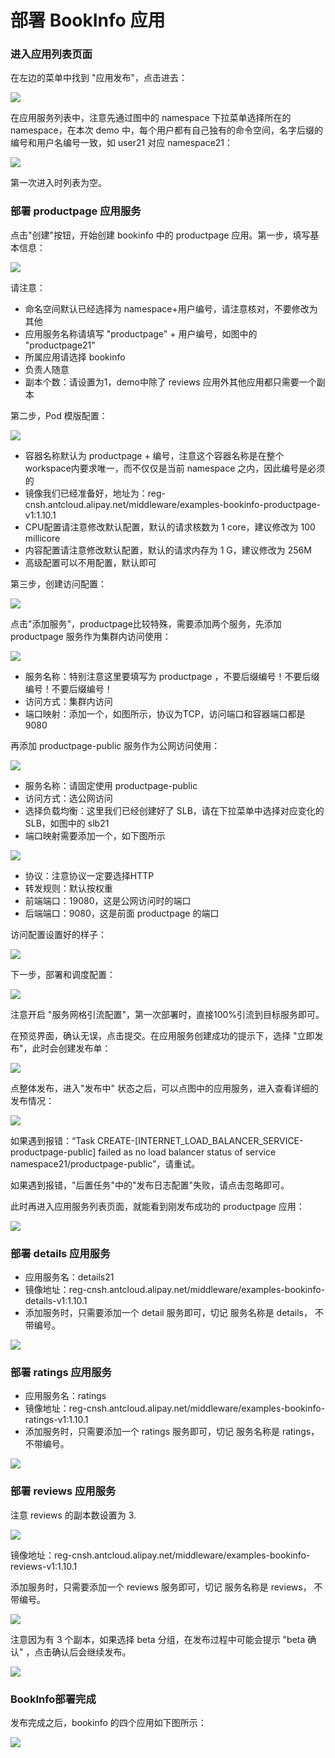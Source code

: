 # 部署 BookInfo 应用

### 进入应用列表页面

在左边的菜单中找到 "应用发布"，点击进去：

![](images/bookinfo/menu.png)

在应用服务列表中，注意先通过图中的 namespace 下拉菜单选择所在的 namespace，在本次 demo 中，每个用户都有自己独有的命令空间，名字后缀的编号和用户名编号一致，如 user21 对应 namespace21：

![](images/bookinfo/select_namespace.png)

第一次进入时列表为空。

### 部署 productpage 应用服务

点击"创建"按钮，开始创建 bookinfo 中的 productpage 应用。第一步，填写基本信息：

![](images/bookinfo/productpage-1.png)

请注意：

- 命名空间默认已经选择为 namespace+用户编号，请注意核对，不要修改为其他
- 应用服务名称请填写 "productpage" + 用户编号，如图中的 "productpage21"
- 所属应用请选择 bookinfo
- 负责人随意
- 副本个数：请设置为1，demo中除了 reviews 应用外其他应用都只需要一个副本

第二步，Pod 模版配置：

![](images/bookinfo/productpage-2.png)

- 容器名称默认为 productpage + 编号，注意这个容器名称是在整个workspace内要求唯一，而不仅仅是当前 namespace 之内，因此编号是必须的
- 镜像我们已经准备好，地址为：reg-cnsh.antcloud.alipay.net/middleware/examples-bookinfo-productpage-v1:1.10.1
- CPU配置请注意修改默认配置，默认的请求核数为 1 core，建议修改为 100 millicore
- 内容配置请注意修改默认配置，默认的请求内存为 1 G，建议修改为 256M
- 高级配置可以不用配置，默认即可

第三步，创建访问配置：

![](images/bookinfo/productpage-3.png)

点击"添加服务"，productpage比较特殊，需要添加两个服务，先添加 productpage 服务作为集群内访问使用：

![](images/bookinfo/productpage-4.png)

- 服务名称：特别注意这里要填写为 productpage ，不要后缀编号！不要后缀编号！不要后缀编号！
- 访问方式：集群内访问
- 端口映射：添加一个，如图所示，协议为TCP，访问端口和容器端口都是 9080 

再添加 productpage-public 服务作为公网访问使用：

![](images/bookinfo/productpage-6.png)

- 服务名称：请固定使用 productpage-public 
- 访问方式：选公网访问
- 选择负载均衡：这里我们已经创建好了 SLB，请在下拉菜单中选择对应变化的 SLB，如图中的 slb21
- 端口映射需要添加一个，如下图所示

![](images/bookinfo/productpage-5.png)

- 协议：注意协议一定要选择HTTP
- 转发规则：默认按权重
- 前端端口：19080，这是公网访问时的端口
- 后端端口：9080，这是前面 productpage 的端口

访问配置设置好的样子：

![](images/bookinfo/productpage-7.png)

下一步，部署和调度配置：

![](images/bookinfo/productpage-8.png)

注意开启 "服务网格引流配置"，第一次部署时，直接100%引流到目标服务即可。

在预览界面，确认无误，点击提交。在应用服务创建成功的提示下，选择 "立即发布"，此时会创建发布单：

![](images/bookinfo/productpage-9.png)

点整体发布，进入"发布中" 状态之后，可以点图中的应用服务，进入查看详细的发布情况：

![](images/bookinfo/productpage-10.png)

如果遇到报错：“Task CREATE-[INTERNET_LOAD_BALANCER_SERVICE-productpage-public] failed as no load balancer status of service namespace21/productpage-public”，请重试。

如果遇到报错，"后置任务"中的"发布日志配置"失败，请点击忽略即可。

此时再进入应用服务列表页面，就能看到刚发布成功的 productpage 应用：

![](images/bookinfo/productpage-11.png)

### 部署 details 应用服务

- 应用服务名：details21
- 镜像地址：reg-cnsh.antcloud.alipay.net/middleware/examples-bookinfo-details-v1:1.10.1
- 添加服务时，只需要添加一个 detail 服务即可，切记 服务名称是 details， 不带编号。

![](images/bookinfo/details-1.png)

### 部署 ratings 应用服务

- 应用服务名：ratings
- 镜像地址：reg-cnsh.antcloud.alipay.net/middleware/examples-bookinfo-ratings-v1:1.10.1
- 添加服务时，只需要添加一个 ratings 服务即可，切记 服务名称是 ratings， 不带编号。

 ![](images/bookinfo/ratings-1.png)

### 部署 reviews 应用服务

注意 reviews 的副本数设置为 3.

![](images/bookinfo/reviews-1.png)

镜像地址：reg-cnsh.antcloud.alipay.net/middleware/examples-bookinfo-reviews-v1:1.10.1

添加服务时，只需要添加一个 reviews 服务即可，切记 服务名称是 reviews， 不带编号。

![](images/bookinfo/reviews-2.png)

注意因为有 3 个副本，如果选择 beta 分组，在发布过程中可能会提示 "beta 确认" ，点击确认后会继续发布。

![](images/bookinfo/reviews-3.png)

### BookInfo部署完成

发布完成之后，bookinfo 的四个应用如下图所示：

![](images/bookinfo/all-services.png)

